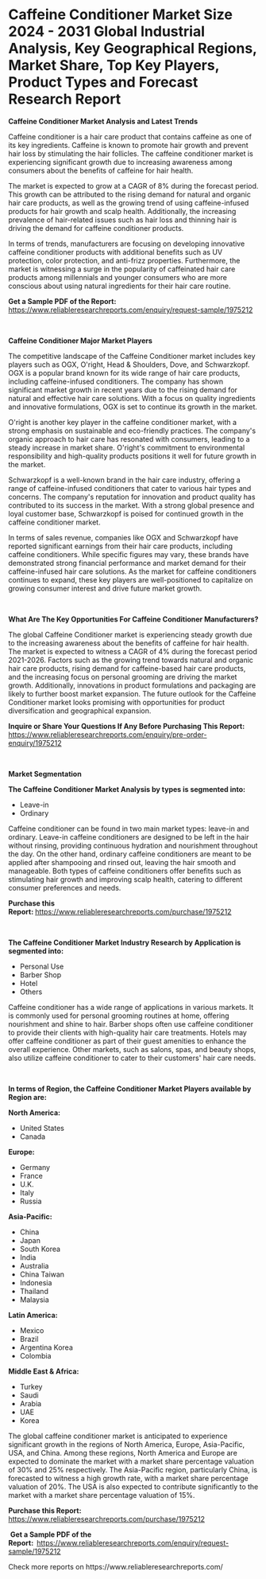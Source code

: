<p><h1>Caffeine Conditioner Market Size 2024 - 2031 Global Industrial Analysis, Key Geographical Regions, Market Share, Top Key Players, Product Types and Forecast Research Report</h1></p><p><strong>Caffeine Conditioner Market Analysis and Latest Trends</strong></p>
<p><p>Caffeine conditioner is a hair care product that contains caffeine as one of its key ingredients. Caffeine is known to promote hair growth and prevent hair loss by stimulating the hair follicles. The caffeine conditioner market is experiencing significant growth due to increasing awareness among consumers about the benefits of caffeine for hair health. </p><p>The market is expected to grow at a CAGR of 8% during the forecast period. This growth can be attributed to the rising demand for natural and organic hair care products, as well as the growing trend of using caffeine-infused products for hair growth and scalp health. Additionally, the increasing prevalence of hair-related issues such as hair loss and thinning hair is driving the demand for caffeine conditioner products.</p><p>In terms of trends, manufacturers are focusing on developing innovative caffeine conditioner products with additional benefits such as UV protection, color protection, and anti-frizz properties. Furthermore, the market is witnessing a surge in the popularity of caffeinated hair care products among millennials and younger consumers who are more conscious about using natural ingredients for their hair care routine.</p></p>
<p><strong>Get a Sample PDF of the Report:&nbsp;</strong> <a href="https://www.reliableresearchreports.com/enquiry/request-sample/1975212">https://www.reliableresearchreports.com/enquiry/request-sample/1975212</a></p>
<p>&nbsp;</p>
<p><strong>Caffeine Conditioner Major Market Players</strong></p>
<p><p>The competitive landscape of the Caffeine Conditioner market includes key players such as OGX, O'right, Head & Shoulders, Dove, and Schwarzkopf. OGX is a popular brand known for its wide range of hair care products, including caffeine-infused conditioners. The company has shown significant market growth in recent years due to the rising demand for natural and effective hair care solutions. With a focus on quality ingredients and innovative formulations, OGX is set to continue its growth in the market.</p><p>O'right is another key player in the caffeine conditioner market, with a strong emphasis on sustainable and eco-friendly practices. The company's organic approach to hair care has resonated with consumers, leading to a steady increase in market share. O'right's commitment to environmental responsibility and high-quality products positions it well for future growth in the market.</p><p>Schwarzkopf is a well-known brand in the hair care industry, offering a range of caffeine-infused conditioners that cater to various hair types and concerns. The company's reputation for innovation and product quality has contributed to its success in the market. With a strong global presence and loyal customer base, Schwarzkopf is poised for continued growth in the caffeine conditioner market.</p><p>In terms of sales revenue, companies like OGX and Schwarzkopf have reported significant earnings from their hair care products, including caffeine conditioners. While specific figures may vary, these brands have demonstrated strong financial performance and market demand for their caffeine-infused hair care solutions. As the market for caffeine conditioners continues to expand, these key players are well-positioned to capitalize on growing consumer interest and drive future market growth.</p></p>
<p>&nbsp;</p>
<p><strong>What Are The Key Opportunities For Caffeine Conditioner Manufacturers?</strong></p>
<p><p>The global Caffeine Conditioner market is experiencing steady growth due to the increasing awareness about the benefits of caffeine for hair health. The market is expected to witness a CAGR of 4% during the forecast period 2021-2026. Factors such as the growing trend towards natural and organic hair care products, rising demand for caffeine-based hair care products, and the increasing focus on personal grooming are driving the market growth. Additionally, innovations in product formulations and packaging are likely to further boost market expansion. The future outlook for the Caffeine Conditioner market looks promising with opportunities for product diversification and geographical expansion.</p></p>
<p><strong>Inquire or Share Your Questions If Any Before Purchasing This Report:</strong> <a href="https://www.reliableresearchreports.com/enquiry/pre-order-enquiry/1975212">https://www.reliableresearchreports.com/enquiry/pre-order-enquiry/1975212</a></p>
<p>&nbsp;</p>
<p><strong>Market Segmentation</strong></p>
<p><strong>The Caffeine Conditioner Market Analysis by types is segmented into:</strong></p>
<p><ul><li>Leave-in</li><li>Ordinary</li></ul></p>
<p><p>Caffeine conditioner can be found in two main market types: leave-in and ordinary. Leave-in caffeine conditioners are designed to be left in the hair without rinsing, providing continuous hydration and nourishment throughout the day. On the other hand, ordinary caffeine conditioners are meant to be applied after shampooing and rinsed out, leaving the hair smooth and manageable. Both types of caffeine conditioners offer benefits such as stimulating hair growth and improving scalp health, catering to different consumer preferences and needs.</p></p>
<p><strong>Purchase this Report:&nbsp;</strong><a href="https://www.reliableresearchreports.com/purchase/1975212">https://www.reliableresearchreports.com/purchase/1975212</a></p>
<p>&nbsp;</p>
<p><strong>The Caffeine Conditioner Market Industry Research by Application is segmented into:</strong></p>
<p><ul><li>Personal Use</li><li>Barber Shop</li><li>Hotel</li><li>Others</li></ul></p>
<p><p>Caffeine conditioner has a wide range of applications in various markets. It is commonly used for personal grooming routines at home, offering nourishment and shine to hair. Barber shops often use caffeine conditioner to provide their clients with high-quality hair care treatments. Hotels may offer caffeine conditioner as part of their guest amenities to enhance the overall experience. Other markets, such as salons, spas, and beauty shops, also utilize caffeine conditioner to cater to their customers' hair care needs.</p></p>
<p>&nbsp;</p>
<p><strong>In terms of Region, the Caffeine Conditioner Market Players available by Region are:</strong></p>
<p>
    <p> <strong> North America: </strong>
        <ul>
            <li>United States</li>
            <li>Canada</li>
        </ul>
        </p> 
    <p> <strong> Europe: </strong>
        <ul>
            <li>Germany</li>
            <li>France</li>
            <li>U.K.</li>
            <li>Italy</li>
            <li>Russia</li>
        </ul>
        </p> 
    <p> <strong> Asia-Pacific: </strong>
        <ul>
            <li>China</li>
            <li>Japan</li>
            <li>South Korea</li>
            <li>India</li>
            <li>Australia</li>
            <li>China Taiwan</li>
            <li>Indonesia</li>
            <li>Thailand</li>
            <li>Malaysia</li>
        </ul>
        </p> 
    <p> <strong> Latin America: </strong>
        <ul>
            <li>Mexico</li>
            <li>Brazil</li>
            <li>Argentina Korea</li>
            <li>Colombia</li>
        </ul>
        </p> 
    <p> <strong> Middle East & Africa: </strong>
        <ul>
            <li>Turkey</li>
            <li>Saudi</li>
            <li>Arabia</li>
            <li>UAE</li>
            <li>Korea</li>
        </ul>
    </p>
    </p>
<p><p>The global caffeine conditioner market is anticipated to experience significant growth in the regions of North America, Europe, Asia-Pacific, USA, and China. Among these regions, North America and Europe are expected to dominate the market with a market share percentage valuation of 30% and 25% respectively. The Asia-Pacific region, particularly China, is forecasted to witness a high growth rate, with a market share percentage valuation of 20%. The USA is also expected to contribute significantly to the market with a market share percentage valuation of 15%.</p></p>
<p><strong>Purchase this Report: </strong><a href="https://www.reliableresearchreports.com/purchase/1975212">https://www.reliableresearchreports.com/purchase/1975212</a></p>
<p>&nbsp;<strong>Get a Sample PDF of the Report:&nbsp;&nbsp;</strong><a href="https://www.reliableresearchreports.com/enquiry/request-sample/1975212">https://www.reliableresearchreports.com/enquiry/request-sample/1975212</a></p>
<p><strong></strong></p>
<p>Check more reports on https://www.reliableresearchreports.com/</p>